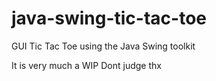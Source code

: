 # java-swing-tic-tac-toe
GUI Tic Tac Toe using the Java Swing toolkit

It is very much a WIP
Dont judge thx
